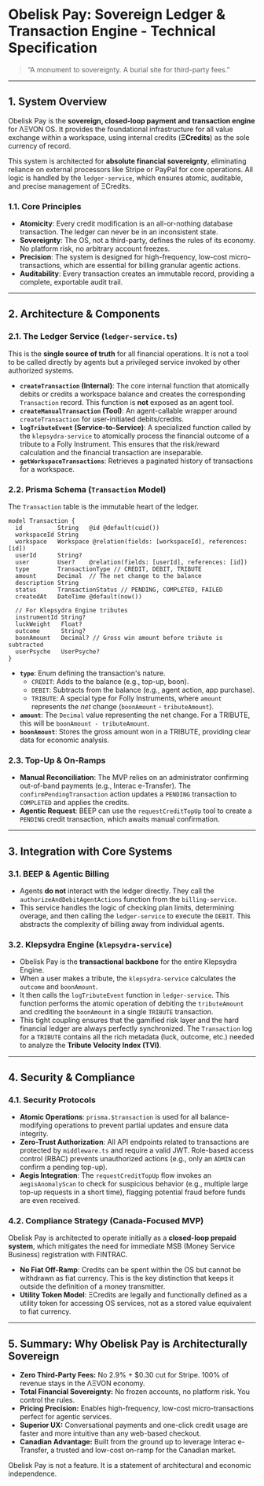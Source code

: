 # Obelisk Pay: Sovereign Ledger & Transaction Engine - Technical Specification

> “A monument to sovereignty. A burial site for third-party fees.”

---

## 1. System Overview

Obelisk Pay is the **sovereign, closed-loop payment and transaction engine** for ΛΞVON OS. It provides the foundational infrastructure for all value exchange within a workspace, using internal credits (**ΞCredits**) as the sole currency of record.

This system is architected for **absolute financial sovereignty**, eliminating reliance on external processors like Stripe or PayPal for core operations. All logic is handled by the `ledger-service`, which ensures atomic, auditable, and precise management of ΞCredits.

### 1.1. Core Principles
- **Atomicity**: Every credit modification is an all-or-nothing database transaction. The ledger can never be in an inconsistent state.
- **Sovereignty**: The OS, not a third-party, defines the rules of its economy. No platform risk, no arbitrary account freezes.
- **Precision**: The system is designed for high-frequency, low-cost micro-transactions, which are essential for billing granular agentic actions.
- **Auditability**: Every transaction creates an immutable record, providing a complete, exportable audit trail.

---

## 2. Architecture & Components

### 2.1. The Ledger Service (`ledger-service.ts`)
This is the **single source of truth** for all financial operations. It is not a tool to be called directly by agents but a privileged service invoked by other authorized systems.

- **`createTransaction` (Internal)**: The core internal function that atomically debits or credits a workspace balance and creates the corresponding `Transaction` record. This function is **not** exposed as an agent tool.
- **`createManualTransaction` (Tool)**: An agent-callable wrapper around `createTransaction` for user-initiated debits/credits.
- **`logTributeEvent` (Service-to-Service)**: A specialized function called by the `klepsydra-service` to atomically process the financial outcome of a tribute to a Folly Instrument. This ensures that the risk/reward calculation and the financial transaction are inseparable.
- **`getWorkspaceTransactions`**: Retrieves a paginated history of transactions for a workspace.

### 2.2. Prisma Schema (`Transaction` Model)
The `Transaction` table is the immutable heart of the ledger.

```prisma
model Transaction {
  id          String   @id @default(cuid())
  workspaceId String
  workspace   Workspace @relation(fields: [workspaceId], references: [id])
  userId      String?
  user        User?    @relation(fields: [userId], references: [id])
  type        TransactionType // CREDIT, DEBIT, TRIBUTE
  amount      Decimal  // The net change to the balance
  description String
  status      TransactionStatus // PENDING, COMPLETED, FAILED
  createdAt   DateTime @default(now())
  
  // For Klepsydra Engine tributes
  instrumentId String?
  luckWeight   Float?
  outcome      String?
  boonAmount   Decimal? // Gross win amount before tribute is subtracted
  userPsyche   UserPsyche?
}
```

- **`type`**: Enum defining the transaction's nature.
  - `CREDIT`: Adds to the balance (e.g., top-up, boon).
  - `DEBIT`: Subtracts from the balance (e.g., agent action, app purchase).
  - `TRIBUTE`: A special type for Folly Instruments, where `amount` represents the *net* change (`boonAmount` - `tributeAmount`).
- **`amount`**: The `Decimal` value representing the net change. For a TRIBUTE, this will be `boonAmount - tributeAmount`.
- **`boonAmount`**: Stores the gross amount won in a TRIBUTE, providing clear data for economic analysis.

### 2.3. Top-Up & On-Ramps
- **Manual Reconciliation**: The MVP relies on an administrator confirming out-of-band payments (e.g., Interac e-Transfer). The `confirmPendingTransaction` action updates a `PENDING` transaction to `COMPLETED` and applies the credits.
- **Agentic Request**: BEEP can use the `requestCreditTopUp` tool to create a `PENDING` credit transaction, which awaits manual confirmation.

---

## 3. Integration with Core Systems

### 3.1. BEEP & Agentic Billing
- Agents **do not** interact with the ledger directly. They call the `authorizeAndDebitAgentActions` function from the `billing-service`.
- This service handles the logic of checking plan limits, determining overage, and then calling the `ledger-service` to execute the `DEBIT`. This abstracts the complexity of billing away from individual agents.

### 3.2. Klepsydra Engine (`klepsydra-service`)
- Obelisk Pay is the **transactional backbone** for the entire Klepsydra Engine.
- When a user makes a tribute, the `klepsydra-service` calculates the `outcome` and `boonAmount`.
- It then calls the `logTributeEvent` function in `ledger-service`. This function performs the atomic operation of debiting the `tributeAmount` and crediting the `boonAmount` in a single `TRIBUTE` transaction.
- This tight coupling ensures that the gamified risk layer and the hard financial ledger are always perfectly synchronized. The `Transaction` log for a `TRIBUTE` contains all the rich metadata (luck, outcome, etc.) needed to analyze the **Tribute Velocity Index (TVI)**.

---

## 4. Security & Compliance

### 4.1. Security Protocols
- **Atomic Operations**: `prisma.$transaction` is used for all balance-modifying operations to prevent partial updates and ensure data integrity.
- **Zero-Trust Authorization**: All API endpoints related to transactions are protected by `middleware.ts` and require a valid JWT. Role-based access control (RBAC) prevents unauthorized actions (e.g., only an `ADMIN` can confirm a pending top-up).
- **Aegis Integration**: The `requestCreditTopUp` flow invokes an `aegisAnomalyScan` to check for suspicious behavior (e.g., multiple large top-up requests in a short time), flagging potential fraud before funds are even received.

### 4.2. Compliance Strategy (Canada-Focused MVP)
Obelisk Pay is architected to operate initially as a **closed-loop prepaid system**, which mitigates the need for immediate MSB (Money Service Business) registration with FINTRAC.
- **No Fiat Off-Ramp**: Credits can be spent within the OS but cannot be withdrawn as fiat currency. This is the key distinction that keeps it outside the definition of a money transmitter.
- **Utility Token Model**: ΞCredits are legally and functionally defined as a utility token for accessing OS services, not as a stored value equivalent to fiat currency.

---

## 5. Summary: Why Obelisk Pay is Architecturally Sovereign

-   **Zero Third-Party Fees:** No 2.9% + $0.30 cut for Stripe. 100% of revenue stays in the ΛΞVON economy.
-   **Total Financial Sovereignty:** No frozen accounts, no platform risk. You control the rules.
-   **Pricing Precision:** Enables high-frequency, low-cost micro-transactions perfect for agentic services.
-   **Superior UX:** Conversational payments and one-click credit usage are faster and more intuitive than any web-based checkout.
-   **Canadian Advantage:** Built from the ground up to leverage Interac e-Transfer, a trusted and low-cost on-ramp for the Canadian market.

Obelisk Pay is not a feature. It is a statement of architectural and economic independence.

